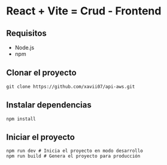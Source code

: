 # React + Vite = Crud - Frontend

## Requisitos

- Node.js
- npm

## Clonar el proyecto

```
git clone https://github.com/xavii07/api-aws.git
```

## Instalar dependencias

```
npm install
```

## Iniciar el proyecto

```
npm run dev # Inicia el proyecto en modo desarrollo
npm run build # Genera el proyecto para producción
```
